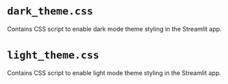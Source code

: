 # `dark_theme.css`

Contains CSS script to enable dark mode theme styling in the Streamlit app.

# `light_theme.css`

Contains CSS script to enable light mode theme styling in the Streamlit app.
